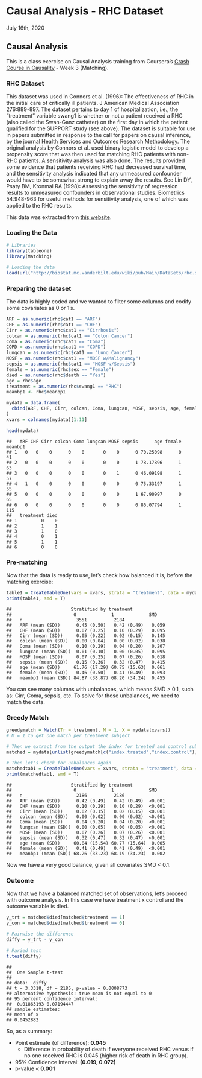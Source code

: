 Causal Analysis - RHC Dataset
================
July 16th, 2020

## Causal Analysis

This is a class exercise on Causal Analysis training from Coursera’s
[Crash Course in
Causality](http://www.coursera.org/learn/crash-course-in-causality) -
Week 3 (Matching).

### RHC Dataset

This dataset was used in Connors et al. (1996): The effectiveness of RHC
in the initial care of critically ill patients. J American Medical
Association 276:889-897. The dataset pertains to day 1 of
hospitalization, i.e., the “treatment” variable swang1 is whether or not
a patient received a RHC (also called the Swan-Ganz catheter) on the
first day in which the patient qualified for the SUPPORT study (see
above). The dataset is suitable for use in papers submitted in response
to the call for papers on causal inference, by the journal Health
Services and Outcomes Research Methodology. The original analysis by
Connors et al. used binary logistic model to develop a propensity score
that was then used for matching RHC patients with non-RHC patients. A
sensitivity analysis was also done. The results provided some evidence
that patients receiving RHC had decreased survival time, and the
sensitivity analysis indicated that any unmeasured confounder would have
to be somewhat strong to explain away the results. See Lin DY, Psaty BM,
Kronmal RA (1998): Assessing the sensitivity of regression results to
unmeasured confounders in observational studies. Biometrics 54:948-963
for useful methods for sensitivity analysis, one of which was applied to
the RHC results.

This data was extracted from [this
website](http://biostat.mc.vanderbilt.edu/wiki/Main/DataSets).

### Loading the Data

``` r
# Libraries
library(tableone)
library(Matching)

# Loading the data
load(url("http://biostat.mc.vanderbilt.edu/wiki/pub/Main/DataSets/rhc.sav"))
```

### Preparing the dataset

The data is highly coded and we wanted to filter some columns and codify
some covariates as 0 or 1’s.

``` r
ARF = as.numeric(rhc$cat1 == "ARF")
CHF = as.numeric(rhc$cat1 == "CHF")
Cirr = as.numeric(rhc$cat1 == "Cirrhosis")
colcan = as.numeric(rhc$cat1 == "Colon Cancer")
Coma = as.numeric(rhc$cat1 == "Coma")
COPD = as.numeric(rhc$cat1 == "COPD")
lungcan = as.numeric(rhc$cat1 == "Lung Cancer")
MOSF = as.numeric(rhc$cat1 == "MOSF w/Malignancy")
sepsis = as.numeric(rhc$cat1 == "MOSF w/Sepsis")
female = as.numeric(rhc$sex == "Female")
died = as.numeric(rhc$death == "Yes")
age = rhc$age
treatment = as.numeric(rhc$swang1 == "RHC")
meanbp1 <- rhc$meanbp1

mydata = data.frame(
  cbind(ARF, CHF, Cirr, colcan, Coma, lungcan, MOSF, sepsis, age, female, meanbp1, treatment, died)
)
xvars = colnames(mydata)[1:11]

head(mydata)
```

    ##   ARF CHF Cirr colcan Coma lungcan MOSF sepsis      age female meanbp1
    ## 1   0   0    0      0    0       0    0      0 70.25098      0      41
    ## 2   0   0    0      0    0       0    0      1 78.17896      1      63
    ## 3   0   0    0      0    0       0    1      0 46.09198      1      57
    ## 4   1   0    0      0    0       0    0      0 75.33197      1      55
    ## 5   0   0    0      0    0       0    0      1 67.90997      0      65
    ## 6   0   0    0      0    0       0    0      0 86.07794      1     115
    ##   treatment died
    ## 1         0    0
    ## 2         1    1
    ## 3         1    0
    ## 4         0    1
    ## 5         1    1
    ## 6         0    0

### Pre-matching

Now that the data is ready to use, let’s check how balanced it is,
before the matching exercise:

``` r
table1 = CreateTableOne(vars = xvars, strata = "treatment", data = mydata, test = F)
print(table1, smd = T)
```

    ##                      Stratified by treatment
    ##                       0             1             SMD   
    ##   n                    3551          2184               
    ##   ARF (mean (SD))      0.45 (0.50)   0.42 (0.49)   0.059
    ##   CHF (mean (SD))      0.07 (0.25)   0.10 (0.29)   0.095
    ##   Cirr (mean (SD))     0.05 (0.22)   0.02 (0.15)   0.145
    ##   colcan (mean (SD))   0.00 (0.04)   0.00 (0.02)   0.038
    ##   Coma (mean (SD))     0.10 (0.29)   0.04 (0.20)   0.207
    ##   lungcan (mean (SD))  0.01 (0.10)   0.00 (0.05)   0.095
    ##   MOSF (mean (SD))     0.07 (0.25)   0.07 (0.26)   0.018
    ##   sepsis (mean (SD))   0.15 (0.36)   0.32 (0.47)   0.415
    ##   age (mean (SD))     61.76 (17.29) 60.75 (15.63)  0.061
    ##   female (mean (SD))   0.46 (0.50)   0.41 (0.49)   0.093
    ##   meanbp1 (mean (SD)) 84.87 (38.87) 68.20 (34.24)  0.455

You can see many columns with unbalances, which means SMD \> 0.1, such
as: Cirr, Coma, sepsis, etc. To solve for those unbalances, we need to
match the data.

### Greedy Match

``` r
greedymatch = Match(Tr = treatment, M = 1, X = mydata[xvars])
# M = 1 to get one match per treatment subject

# Then we extract from the output the index for treated and control subjects
matched = mydata[unlist(greedymatch[c("index.treated","index.control")]),]

# Then let's check for unbalances again
matchedtab1 = CreateTableOne(vars = xvars, strata = "treatment", data = matched, test = F)
print(matchedtab1, smd = T)
```

    ##                      Stratified by treatment
    ##                       0             1             SMD   
    ##   n                    2186          2186               
    ##   ARF (mean (SD))      0.42 (0.49)   0.42 (0.49)  <0.001
    ##   CHF (mean (SD))      0.10 (0.29)   0.10 (0.29)  <0.001
    ##   Cirr (mean (SD))     0.02 (0.15)   0.02 (0.15)  <0.001
    ##   colcan (mean (SD))   0.00 (0.02)   0.00 (0.02)  <0.001
    ##   Coma (mean (SD))     0.04 (0.20)   0.04 (0.20)  <0.001
    ##   lungcan (mean (SD))  0.00 (0.05)   0.00 (0.05)  <0.001
    ##   MOSF (mean (SD))     0.07 (0.26)   0.07 (0.26)  <0.001
    ##   sepsis (mean (SD))   0.32 (0.47)   0.32 (0.47)  <0.001
    ##   age (mean (SD))     60.84 (15.54) 60.77 (15.64)  0.005
    ##   female (mean (SD))   0.41 (0.49)   0.41 (0.49)  <0.001
    ##   meanbp1 (mean (SD)) 68.26 (33.23) 68.19 (34.23)  0.002

Now we have a very good balance, given all covariates SMD \< 0.1.

### Outcome

Now that we have a balanced matched set of observations, let’s proceed
with outcome analysis. In this case we have treatment x control and the
outcome variable is died.

``` r
y_trt = matched$died[matched$treatment == 1]
y_con = matched$died[matched$treatment == 0]

# Pairwise the difference
diffy = y_trt - y_con

# Paried test
t.test(diffy)
```

    ## 
    ##  One Sample t-test
    ## 
    ## data:  diffy
    ## t = 3.3318, df = 2185, p-value = 0.0008773
    ## alternative hypothesis: true mean is not equal to 0
    ## 95 percent confidence interval:
    ##  0.01863193 0.07194447
    ## sample estimates:
    ## mean of x 
    ## 0.0452882

So, as a summary:

  - Point estimate (of difference): **0.045**
      - Difference in probability of death if everyone received RHC
        versus if no one received RHC is 0.045 (higher risk of death in
        RHC group).
  - 95% Confidence Interval: **(0.019, 0.072)**
  - p-value **\< 0.001**
